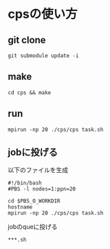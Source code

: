 # cpsの使い方
## git clone
```
git submodule update -i
```

## make
```
cd cps && make
```

## run
```
mpirun -np 20 ./cps/cps task.sh
```

## jobに投げる
以下のファイルを生成
```
#!/bin/bash
#PBS -l nodes=1:ppn=20

cd $PBS_O_WORKDIR
hostname
mpirun -np 20 ./cps/cps task.sh
```

jobのqueに投げる
```
***.sh
```
